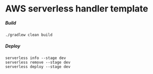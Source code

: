# AWS serverless handler template

##### Build
```
./gradlew clean build
```

##### Deploy
```
serverless info --stage dev
serverless remove --stage dev
serverless deploy --stage dev
```